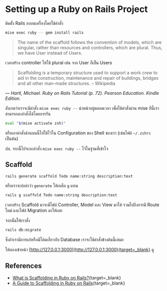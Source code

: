 # Setting up a Ruby on Rails Project

ติดตั้ง Rails ลงบนเครื่องโดยใช้คำสั่ง

```bash
mise exec ruby -- gem install rails
```

> The name of the scaffold follows the convention of models, which are singular, rather than resources and controllers, which are plural. Thus, we have User instead of Users.
>

เวลาสร้าง controller ให้ใช้ plural เช่น จาก User ก็เป็น Users

> Scaffolding is a temporary structure used to support a work crew to aid in the construction, maintenance and repair of buildings, bridges and all other man-made structures. – Wikipedia

*— Hartl, Michael. Ruby on Rails Tutorial (p. 72). Pearson Education. Kindle Edition.*

สังเกตว่าเราจะมีคำสั่ง `mise exec ruby --` นำหน้าอยู่ตลอดเวลา เพื่อใช้คำสั่งผ่าน mise ทีนี้เราสามารถละคำสั่งได้โดยการรัน

```bash
eval "$(mise activate zsh)"
```

หรือเอาคำสั่งด้านบนนี้ไปใช้ไว้ใน Configuration ของ Shell ของเรา (เช่นไฟล์ `~/.zshrc` เป็นต้น)

ปล. จากนี้ไปจะละคำสั่ง `mise exec ruby --` ไว้ในฐานที่เข้าใจ

## Scaffold

```bash
rails generate scaffold Todo name:string description:text
```

หรือเราจะย่อคำว่า `generate` ให้เหลือ `g` แทน

```bash
rails g scaffold Todo name:string description:text
```

เวลาสร้าง Scaffold มาจะมีไฟล์ Controller, Model และ View มาให้ รวมไปถึงการมี Route ใหม่ และไฟล์ Migration มาให้เลย

จากนั้นให้เราสั่ง

```bash
rails db:migrate
```

ซึ่งถ้าเรามีการแก้หรือมีโค้ดเกี่ยวกับ Database เราจะใช้คำสั่งข้างต้นนี้เสมอ

ให้ลองเข้าหน้า [http://127.0.0.1:3000](http://127.0.0.1:3000){target=_blank} ดู

## References

- [What is Scaffolding in Ruby on Rails?](https://www.rubyguides.com/2020/03/rails-scaffolding/){target=_blank}
- [A Guide to Scaffolding in Ruby on Rails](https://ashvinchoudhary.medium.com/a-guide-to-scaffolding-in-ruby-on-rails-6c080f67e7fd){target=_blank}
